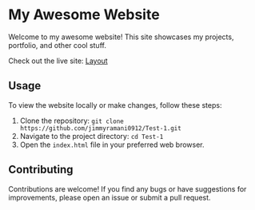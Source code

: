 # My Awesome Website

Welcome to my awesome website! This site showcases my projects, portfolio, and other cool stuff.

Check out the live site: [Layout](https://test-1-me.netlify.app/)

## Usage

To view the website locally or make changes, follow these steps:

1. Clone the repository: `git clone https://github.com/jimmyramani0912/Test-1.git`
2. Navigate to the project directory: `cd Test-1`
3. Open the `index.html` file in your preferred web browser.

## Contributing

Contributions are welcome! If you find any bugs or have suggestions for improvements, please open an issue or submit a pull request.
